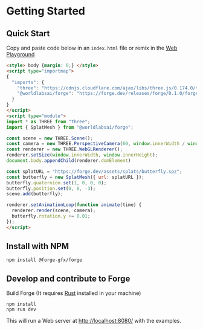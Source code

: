 # Getting Started

## Quick Start

Copy and paste code below in an `index.html` file or remix in the [Web Playground](https://glitch.com/edit/#!/forge-dev)

```html
<style> body {margin: 0;} </style>
<script type="importmap">
{
  "imports": {
    "three": "https://cdnjs.cloudflare.com/ajax/libs/three.js/0.174.0/three.module.js",
    "@worldlabsai/forge": "https://forge.dev/releases/forge/0.1.0/forge.module.js"
  }
}
</script>
<script type="module">
import * as THREE from "three";
import { SplatMesh } from "@worldlabsai/forge";

const scene = new THREE.Scene();
const camera = new THREE.PerspectiveCamera(60, window.innerWidth / window.innerHeight, 0.1, 1000);
const renderer = new THREE.WebGLRenderer();
renderer.setSize(window.innerWidth, window.innerHeight);
document.body.appendChild(renderer.domElement)

const splatURL = "https://forge.dev/assets/splats/butterfly.spz";
const butterfly = new SplatMesh({ url: splatURL });
butterfly.quaternion.set(1, 0, 0, 0);
butterfly.position.set(0, 0, -3);
scene.add(butterfly);

renderer.setAnimationLoop(function animate(time) {
  renderer.render(scene, camera);
  butterfly.rotation.y += 0.01;
});
</script>
```
## Install with NPM

```shell
npm install @forge-gfx/forge
```
## Develop and contribute to Forge

Build Forge (It requires [Rust](https://www.rust-lang.org/tools/install) installed in your machine)
```
npm install
npm run dev
```

This will run a Web server at [http://localhost:8080/](http://localhost:8080/) with the examples.


